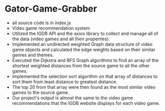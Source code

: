 # Gator-Game-Grabber
- all source code is in index.js
- Video game recommendation system 
- Utilized the IGDB API and the axios library to collect and manage all of the data (video games and all their properties). 
- Implemented an undirected weighted Graph data structure of video game objects and calculated the edge weights based on their similar genres and themes. 
- Executed the Dijkstra and BFS Graph algorithms to find an array of the shortest weighted distances from the source game to all the other games. 
- Implemented the selection sort algorithm on that array of distances to sort them from least distance to greatest distance. 
- The top 20 from that array were then found as the most similar video games to the source game. 
- Our project's output is almost the same to the video game recommendations that the IGDB website displays for each video game.
